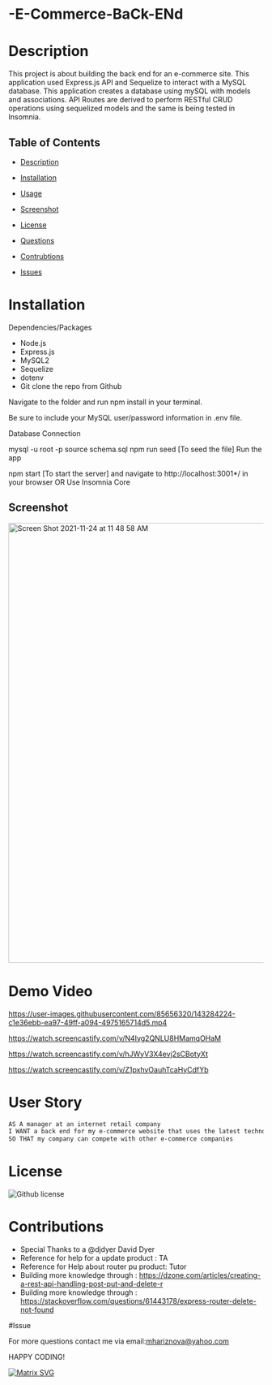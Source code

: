# -E-Commerce-BaCk-ENd


 # Description  
 
 This project is about building the back end for an e-commerce site. This application used Express.js API and Sequelize to interact with a MySQL database. This application creates a database using mySQL with models and associations. API Routes are derived to perform RESTful CRUD operations using sequelized models and the same is being tested in Insomnia.


  ## Table of Contents

  * [Description](#Description)
  * [Installation](#Installation)
  * [Usage](#Tests)
  * [Screenshot](#Screenshot )
 * [License](#License)

  * [Questions](#Questions)
  * [Contrubtions](#Contributions)
  * [Issues](#Contributions)

 
 
# Installation 

Dependencies/Packages

* Node.js
* Express.js
* MySQL2
* Sequelize
* dotenv
* Git clone the repo from Github

Navigate to the folder and run npm install in your terminal.

Be sure to include your MySQL user/password information in .env file.

Database Connection

mysql -u root -p
source schema.sql
npm run seed [To seed the file]
Run the app

npm start [To start the server] and navigate to http://localhost:3001*/ in your browser OR Use Insomnia Core



## Screenshot

<img width="867" alt="Screen Shot 2021-11-24 at 11 48 58 AM" src="https://user-images.githubusercontent.com/85656320/143280828-b3f9d23e-1cd5-4e5b-97e2-ad514c99cbc3.png">




# Demo Video 

https://user-images.githubusercontent.com/85656320/143284224-c1e36ebb-ea97-49ff-a094-4975165714d5.mp4



https://watch.screencastify.com/v/N4Iyg2QNLU8HMamqOHaM



https://watch.screencastify.com/v/hJWyV3X4evj2sCBotyXt


https://watch.screencastify.com/v/Z1pxhyOauhTcaHyCdfYb







 # User Story

```md
AS A manager at an internet retail company
I WANT a back end for my e-commerce website that uses the latest technologies
SO THAT my company can compete with other e-commerce companies
```

# License 
![Github license](https://img.shields.io/badge/ISC-License%20-pink)
    
  
  # Contributions 
   
   * Special Thanks to a @djdyer            David Dyer
   *  Reference for help for a update product : TA
   *  Reference for Help about router pu product: Tutor
   *  Building  more knowledge  through : https://dzone.com/articles/creating-a-rest-api-handling-post-put-and-delete-r
   *  Building  more knowledge  through : https://stackoverflow.com/questions/61443178/express-router-delete-not-found
   
   
   
 #Issue 
  
  For more questions contact me via email:mhariznova@yahoo.com
  
  
HAPPY CODING!

[![Matrix SVG](https://raw.githubusercontent.com/rodrigograca31/rodrigograca31/master/matrix.svg)](https://www.youtube.com/watch?v=SDkAGkd4NLc)
  
  
